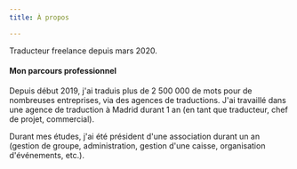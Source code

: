 ```yaml
---
title: À propos

---
```

Traducteur freelance depuis mars 2020.

#### Mon parcours professionnel

Depuis début 2019, j'ai traduis plus de 2 500 000 de mots pour de nombreuses entreprises, via des agences de traductions. J'ai travaillé dans une agence de traduction à Madrid durant 1 an (en tant que traducteur, chef de projet, commercial).

Durant mes études, j'ai été président d'une association durant un an (gestion de groupe, administration, gestion d'une caisse, organisation d'événements, etc.).